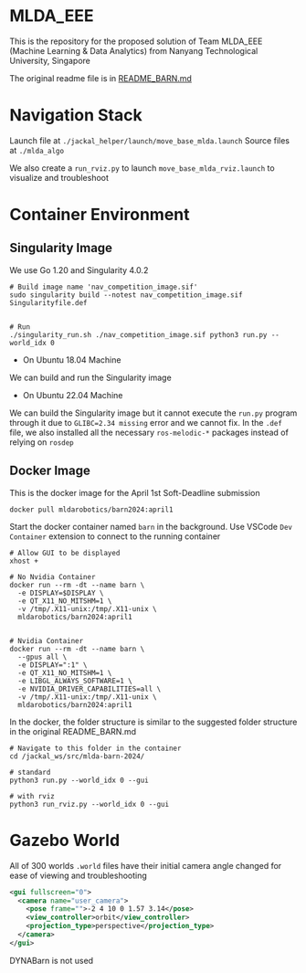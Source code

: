 # MLDA_EEE

This is the repository for the proposed solution of Team MLDA_EEE (Machine Learning & Data Analytics) from Nanyang Technological University, Singapore

The original readme file is in [README_BARN.md](./README_BARN.md)

# Navigation Stack

Launch file at `./jackal_helper/launch/move_base_mlda.launch`
Source files at `./mlda_algo`

We also create a `run_rviz.py` to launch `move_base_mlda_rviz.launch` to visualize and troubleshoot

# Container Environment

## Singularity Image

We use Go 1.20 and Singularity 4.0.2

```shell
# Build image name 'nav_competition_image.sif'
sudo singularity build --notest nav_competition_image.sif Singularityfile.def


# Run
./singularity_run.sh ./nav_competition_image.sif python3 run.py --world_idx 0
```

- On Ubuntu 18.04 Machine

We can build and run the Singularity image

- On Ubuntu 22.04 Machine

We can build the Singularity image but it cannot execute the `run.py` program through it due to `GLIBC=2.34 missing` error and we cannot fix. In the `.def` file, we also installed all the necessary `ros-melodic-*` packages instead of relying on `rosdep`

## Docker Image

This is the docker image for the April 1st Soft-Deadline submission

```shell
docker pull mldarobotics/barn2024:april1
```

Start the docker container named `barn` in the background. Use VSCode `Dev Container` extension to connect to the running container

```shell
# Allow GUI to be displayed
xhost +

# No Nvidia Container
docker run --rm -dt --name barn \
  -e DISPLAY=$DISPLAY \
  -e QT_X11_NO_MITSHM=1 \
  -v /tmp/.X11-unix:/tmp/.X11-unix \
  mldarobotics/barn2024:april1


# Nvidia Container
docker run --rm -dt --name barn \
  --gpus all \
  -e DISPLAY=":1" \
  -e QT_X11_NO_MITSHM=1 \
  -e LIBGL_ALWAYS_SOFTWARE=1 \
  -e NVIDIA_DRIVER_CAPABILITIES=all \
  -v /tmp/.X11-unix:/tmp/.X11-unix \
  mldarobotics/barn2024:april1
```

In the docker, the folder structure is similar to the suggested folder structure in the original README_BARN.md

```shell
# Navigate to this folder in the container
cd /jackal_ws/src/mlda-barn-2024/

# standard
python3 run.py --world_idx 0 --gui

# with rviz
python3 run_rviz.py --world_idx 0 --gui
```

# Gazebo World

All of 300 worlds `.world` files have their initial camera angle changed for ease of viewing and troubleshooting

```xml
<gui fullscreen="0">
  <camera name="user_camera">
    <pose frame="">-2 4 10 0 1.57 3.14</pose>
    <view_controller>orbit</view_controller>
    <projection_type>perspective</projection_type>
  </camera>
</gui>
```

DYNABarn is not used
